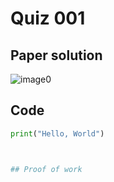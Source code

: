 # Quiz 001


## Paper solution
![image0](https://github.com/user-attachments/assets/2a470358-02d9-48cd-8d18-a78cf37a5464)


## Code
```.py
print("Hello, World")



## Proof of work
